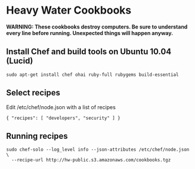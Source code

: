 # Heavy Water Cookbooks

**WARNING: These cookbooks destroy computers. Be sure to understand every line before running. Unexpected things will happen anyway.**

## Install Chef and build tools on Ubuntu 10.04 (Lucid)

    sudo apt-get install chef ohai ruby-full rubygems build-essential

## Select recipes

Edit /etc/chef/node.json with a list of recipes

    { "recipes": [ "developers", "security" ] }

## Running recipes

    sudo chef-solo --log_level info --json-attributes /etc/chef/node.json \
      --recipe-url http://hw-public.s3.amazonaws.com/cookbooks.tgz
